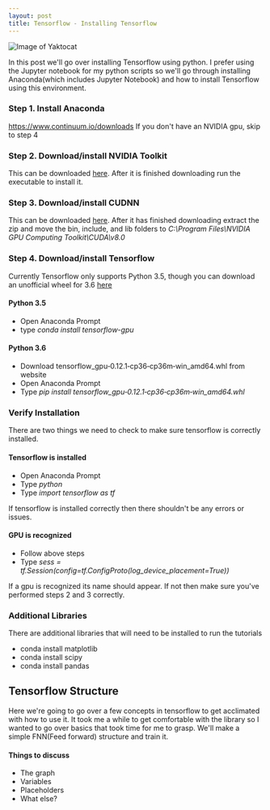 ```yaml
---
layout: post
title: Tensorflow - Installing Tensorflow
---
```

![Image of Yaktocat](https://www.tensorflow.org/images/logo-alt@2x.png)

In this post we'll go over installing Tensorflow using python. I prefer using the Jupyter notebook for my python scripts so we'll go through installing Anaconda(which includes Jupyter Notebook) and how to install Tensorflow using this environment.

### Step 1. Install Anaconda
https://www.continuum.io/downloads
If you don't have an NVIDIA gpu, skip to step 4

### Step 2. Download/install NVIDIA Toolkit
This can be downloaded [here](https://developer.nvidia.com/cuda-toolkit). After it is finished downloading run the executable to install it.

### Step 3. Download/install CUDNN
This can be downloaded [here](https://developer.nvidia.com/cudnn). After it has finished downloading extract the zip and move the bin, include, and lib folders to  _C:\Program Files\NVIDIA GPU Computing Toolkit\CUDA\v8.0_

### Step 4. Download/install Tensorflow
Currently Tensorflow only supports Python 3.5, though you can download an unofficial wheel for 3.6 [here](http://www.lfd.uci.edu/~gohlke/pythonlibs/)

#### Python 3.5
- Open Anaconda Prompt
- type _conda install tensorflow-gpu_

#### Python 3.6
- Download tensorflow_gpu‑0.12.1‑cp36‑cp36m‑win_amd64.whl from website
- Open Anaconda Prompt
- Type _pip install tensorflow_gpu‑0.12.1‑cp36‑cp36m‑win_amd64.whl_

### Verify Installation
There are two things we need to check to make sure tensorflow is correctly installed.

#### Tensorflow is installed
- Open Anaconda Prompt
- Type _python_
- Type _import tensorflow as tf_

If tensorflow is installed correctly then there shouldn't be any errors or issues.

#### GPU is recognized
- Follow above steps
- Type _sess = tf.Session(config=tf.ConfigProto(log_device_placement=True))_

If a gpu is recognized its name should appear. If not then make sure you've performed steps 2 and 3 correctly.

### Additional Libraries
There are additional libraries that will need to be installed to run the tutorials
- conda install matplotlib
- conda install scipy
- conda install pandas


## Tensorflow Structure
Here we're going to go over a few concepts in tensorflow to get acclimated with how to use it. It took me a while to get comfortable with the library so I wanted to go over basics that took time for me to grasp. We'll make a simple FNN(Feed forward) structure and train it.

#### Things to discuss
- The graph
- Variables
- Placeholders
- What else?
